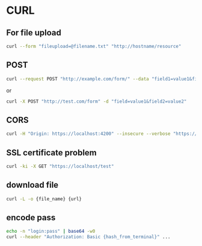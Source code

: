 # CURL

## For file upload

```sh
curl --form "fileupload=@filename.txt" "http://hostname/resource"
```

## POST

```sh
curl --request POST "http://example.com/form/" --data "field1=value1&field2=value2
```

or
```sh
curl -X POST "http://test.com/form" -d "field=value1&field2=value2"
```

## CORS

```sh
curl -H "Origin: https://localhost:4200" --insecure --verbose "https://api.domain.com/v2/test"
```

## SSL certificate problem

```sh
curl -ki -X GET "https://localhost/test"
```

## download file

```sh
curl -L -o {file_name} {url}
```


## encode pass

```sh
echo -n "login:pass" | base64 -w0
curl --header "Authorization: Basic {hash_from_terminal}" ...
```
